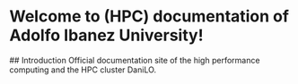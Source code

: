 # Welcome to (HPC) documentation of Adolfo Ibanez University!

## Introduction
Official documentation site of the high performance computing and the HPC cluster DaniLO.
